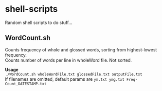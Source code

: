 # shell-scripts
Random shell scripts to do stuff...

## WordCount.sh
Counts frequency of whole and glossed words, sorting from highest-lowest frequency.  
Counts number of words per line in wholeWord file. Not sorted.

**Usage**  
`./WordCount.sh wholeWordFile.txt glossedFile.txt outputFile.txt`  
If filenames are omitted, default params are `ym.txt ymg.txt Freq-Count_DATESTAMP.txt`
